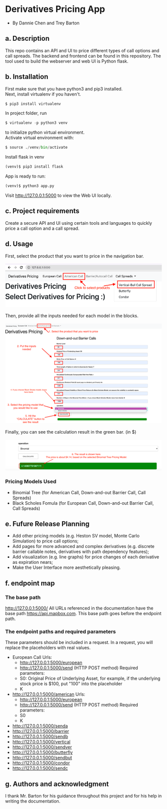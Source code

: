 # Derivatives Pricing App
 - By Dannie Chen and Trey Barton

## a. Description
This repo contains an API and UI to price different types of call options and call spreads. The backend and frontend can be found in this repository. The tool used to build the webserver and web UI is Python flask.
## b. Installation
First make sure that you have python3 and pip3 installed.
<br/>Next, install virtualenv if you haven't.
```python
$ pip3 install virtualenv 
```
In project folder, run
```python
$ virtualenv -p python3 venv
```
to initialize python virtual environment.
<br/>Activate virtual environment with:
```python
$ source ./venv/bin/activate
```
Install flask in venv
```python
(venv)$ pip3 install flask
```
App is ready to run:
```python
(venv)$ python3 app.py
```
Visit http://127.0.0.1:5000 to view the Web UI locally.

## c. Project requirements
Create a secure API and UI using certain tools and languages to quickly price a call option and a call spread.
## d. Usage
First, select the product that you want to price in the navigation bar. 
<br/>  
![Alt text](/home.png?raw=true "home page")
<br/>  
Then, provide all the inputs needed for each model in the blocks.
<br/>  
![Alt text](/barrier.png?raw=true "pricing page")
<br/>  
Finally, you can see the calculation result in the green bar. (in $)
<br/>  
![Alt text](/result.png?raw=true "output")
### Pricing Models Used 
- Binomial Tree (for American Call, Down-and-out Barrier Call, Call Spreads)
- Black Scholes Fomula (for European Call, Down-and-out Barrier Call, Call Spreads)
## e. Fufure Release Planning
- Add other pricing models (e.g. Heston SV model, Monte Carlo Simulation) to price call options;
- Add pages for more advanced and complex derivatives (e.g. discrete barrier callable notes, derivatives with path dependency features);
- Add visualization (e.g. line graphs) for price changes of each derivative as expiration nears;
- Make the User Interface more aesthetically pleasing.
## f. endpoint map
### The base path
http://127.0.0.1:5000/
All URLs referenced in the documentation have the base path https://api.mapbox.com. This base path goes before the endpoint path.
### The endpoint paths and required parameters
These parameters should be included in a request. In a request, you will replace the placeholders with real values.
- European Call
    Urls:
    - http://127.0.0.1:5000/european
    - http://127.0.0.1:5000/send (HTTP POST method)
    Required parameters: 
    - S0: Original Price of Underlying Asset, for example, if the underlying stock price is $100, put "100" into the placeholder 
    - K
- http://127.0.0.1:5000/american
    Urls:
    - http://127.0.0.1:5000/european
    - http://127.0.0.1:5000/send (HTTP POST method)
    Required parameters: 
    - S0
    - K
- http://127.0.0.1:5000/senda
- http://127.0.0.1:5000/barrier
- http://127.0.0.1:5000/sendb
- http://127.0.0.1:5000/vertical
- http://127.0.0.1:5000/sendver
- http://127.0.0.1:5000/butterfly
- http://127.0.0.1:5000/sendbut
- http://127.0.0.1:5000/condor
- http://127.0.0.1:5000/sendc
## g. Authors and acknowledgment
I thank Mr. Barton for his guidance throughout this project and for his help in writing the documentation.

